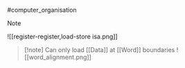 #computer_organisation 
>[!note]
>![[register-register,load-store isa.png]]

>[!note] Can only load [[Data]] at [[Word]] boundaries
>![[word_alignment.png]]


